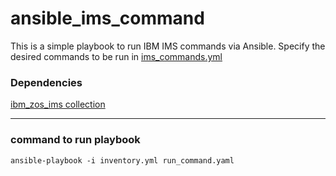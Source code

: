 # ansible_ims_command
This is a simple playbook to run IBM IMS commands via Ansible.
Specify the desired commands to be run in [ims_commands.yml](ims_commands.yml)

### Dependencies
[ibm_zos_ims collection](https://galaxy.ansible.com/ibm/ibm_zos_ims)


---
### command to run playbook
```ansible-playbook -i inventory.yml run_command.yaml```
